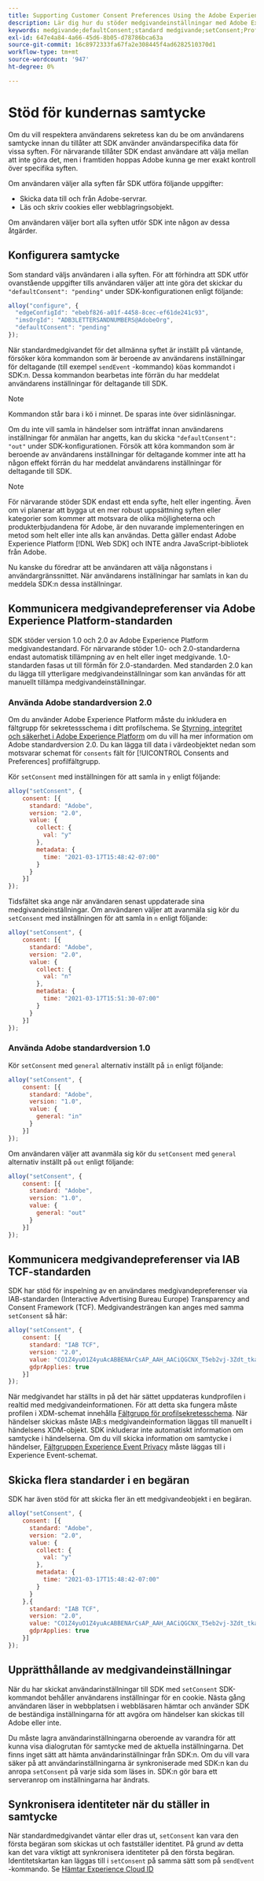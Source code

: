 ```yaml
---
title: Supporting Customer Consent Preferences Using the Adobe Experience Platform Web SDK
description: Lär dig hur du stöder medgivandeinställningar med Adobe Experience Platform Web SDK.
keywords: medgivande;defaultConsent;standard medgivande;setConsent;Profile Privacy field group;Experience Event Privacy field group;Privacy field group;
exl-id: 647e4a84-4a66-45d6-8b05-d78786bca63a
source-git-commit: 16c8972333fa67fa2e308445f4ad6282510370d1
workflow-type: tm+mt
source-wordcount: '947'
ht-degree: 0%

---
```


# Stöd för kundernas samtycke

Om du vill respektera användarens sekretess kan du be om användarens samtycke innan du tillåter att SDK använder användarspecifika data för vissa syften. För närvarande tillåter SDK endast användare att välja mellan att inte göra det, men i framtiden hoppas Adobe kunna ge mer exakt kontroll över specifika syften.

Om användaren väljer alla syften får SDK utföra följande uppgifter:

* Skicka data till och från Adobe-servrar.
* Läs och skriv cookies eller webblagringsobjekt.

Om användaren väljer bort alla syften utför SDK inte någon av dessa åtgärder.

## Konfigurera samtycke

Som standard väljs användaren i alla syften. För att förhindra att SDK utför ovanstående uppgifter tills användaren väljer att inte göra det skickar du `"defaultConsent": "pending"` under SDK-konfigurationen enligt följande:

```javascript
alloy("configure", {
  "edgeConfigId": "ebebf826-a01f-4458-8cec-ef61de241c93",
  "imsOrgId": "ADB3LETTERSANDNUMBERS@AdobeOrg",
  "defaultConsent": "pending"
});
```

När standardmedgivandet för det allmänna syftet är inställt på väntande, försöker köra kommandon som är beroende av användarens inställningar för deltagande (till exempel `sendEvent` -kommando) köas kommandot i SDK:n. Dessa kommandon bearbetas inte förrän du har meddelat användarens inställningar för deltagande till SDK.

>[!NOTE]
>
>Kommandon står bara i kö i minnet. De sparas inte över sidinläsningar.

Om du inte vill samla in händelser som inträffat innan användarens inställningar för anmälan har angetts, kan du skicka `"defaultConsent": "out"` under SDK-konfigurationen. Försök att köra kommandon som är beroende av användarens inställningar för deltagande kommer inte att ha någon effekt förrän du har meddelat användarens inställningar för deltagande till SDK.

>[!NOTE]
>
>För närvarande stöder SDK endast ett enda syfte, helt eller ingenting. Även om vi planerar att bygga ut en mer robust uppsättning syften eller kategorier som kommer att motsvara de olika möjligheterna och produkterbjudandena för Adobe, är den nuvarande implementeringen en metod som helt eller inte alls kan användas.  Detta gäller endast Adobe Experience Platform [!DNL Web SDK] och INTE andra JavaScript-bibliotek från Adobe.

Nu kanske du föredrar att be användaren att välja någonstans i användargränssnittet. När användarens inställningar har samlats in kan du meddela SDK:n dessa inställningar.

## Kommunicera medgivandepreferenser via Adobe Experience Platform-standarden

SDK stöder version 1.0 och 2.0 av Adobe Experience Platform medgivandestandard. För närvarande stöder 1.0- och 2.0-standarderna endast automatisk tillämpning av en helt eller inget medgivande. 1.0-standarden fasas ut till förmån för 2.0-standarden. Med standarden 2.0 kan du lägga till ytterligare medgivandeinställningar som kan användas för att manuellt tillämpa medgivandeinställningar.

### Använda Adobe standardversion 2.0

Om du använder Adobe Experience Platform måste du inkludera en fältgrupp för sekretessschema i ditt profilschema. Se [Styrning, integritet och säkerhet i Adobe Experience Platform](../../landing/governance-privacy-security/overview.md) om du vill ha mer information om Adobe standardversion 2.0. Du kan lägga till data i värdeobjektet nedan som motsvarar schemat för `consents` fält för [!UICONTROL Consents and Preferences] profilfältgrupp.

Kör `setConsent` med inställningen för att samla in `y` enligt följande:

```javascript
alloy("setConsent", {
    consent: [{
      standard: "Adobe",
      version: "2.0",
      value: {
        collect: {
          val: "y"
        },
        metadata: {
          time: "2021-03-17T15:48:42-07:00"
        }
      }
    }]
});
```

Tidsfältet ska ange när användaren senast uppdaterade sina medgivandeinställningar. Om användaren väljer att avanmäla sig kör du `setConsent` med inställningen för att samla in `n` enligt följande:

```javascript
alloy("setConsent", {
    consent: [{
      standard: "Adobe",
      version: "2.0",
      value: {
        collect: {
          val: "n"
        },
        metadata: {
          time: "2021-03-17T15:51:30-07:00"
        }
      }
    }]
});
```

### Använda Adobe standardversion 1.0

Kör `setConsent` med `general` alternativ inställt på `in` enligt följande:

```javascript
alloy("setConsent", {
    consent: [{
      standard: "Adobe",
      version: "1.0",
      value: {
        general: "in"
      }
    }]
});
```

Om användaren väljer att avanmäla sig kör du `setConsent` med `general` alternativ inställt på `out` enligt följande:

```javascript
alloy("setConsent", {
    consent: [{
      standard: "Adobe",
      version: "1.0",
      value: {
        general: "out"
      }
    }]
});
```

## Kommunicera medgivandepreferenser via IAB TCF-standarden

SDK har stöd för inspelning av en användares medgivandepreferenser via IAB-standarden (Interactive Advertising Bureau Europe) Transparency and Consent Framework (TCF). Medgivandesträngen kan anges med samma `setConsent` så här:

```javascript
alloy("setConsent", {
    consent: [{
      standard: "IAB TCF",
      version: "2.0",
      value: "CO1Z4yuO1Z4yuAcABBENArCsAP_AAH_AACiQGCNX_T5eb2vj-3Zdt_tkaYwf55y3o-wzhhaIse8NwIeH7BoGP2MwvBX4JiQCGBAkkiKBAQdtHGhcCQABgIhRiTKMYk2MjzNKJLJAilsbe0NYCD9mnsHT3ZCY70--u__7P3fAwQgkwVLwCRIWwgJJs0ohTABCOICpBwCUEIQEClhoACAnYFAR6gAAAIDAACAAAAEEEBAIABAAAkIgAAAEBAKACIBAACAEaAhAARIEAsAJEgCAAVA0JACKIIQBCDgwCjlACAoAAAAA.YAAAAAAAAAAA",
      gdprApplies: true
    }]
});
```

När medgivandet har ställts in på det här sättet uppdateras kundprofilen i realtid med medgivandeinformationen. För att detta ska fungera måste profilen i XDM-schemat innehålla [Fältgrupp för profilsekretesschema](https://github.com/adobe/xdm/blob/master/docs/reference/mixins/profile/profile-privacy.schema.md). När händelser skickas måste IAB:s medgivandeinformation läggas till manuellt i händelsens XDM-objekt. SDK inkluderar inte automatiskt information om samtycke i händelserna. Om du vill skicka information om samtycke i händelser, [Fältgruppen Experience Event Privacy](https://github.com/adobe/xdm/blob/master/docs/reference/mixins/experience-event/experienceevent-privacy.schema.md) måste läggas till i Experience Event-schemat.

## Skicka flera standarder i en begäran

SDK har även stöd för att skicka fler än ett medgivandeobjekt i en begäran.

```javascript
alloy("setConsent", {
    consent: [{
      standard: "Adobe",
      version: "2.0",
      value: {
        collect: {
          val: "y"
        },
        metadata: {
          time: "2021-03-17T15:48:42-07:00"
        }
      }
    },{
      standard: "IAB TCF",
      version: "2.0",
      value: "CO1Z4yuO1Z4yuAcABBENArCsAP_AAH_AACiQGCNX_T5eb2vj-3Zdt_tkaYwf55y3o-wzhhaIse8NwIeH7BoGP2MwvBX4JiQCGBAkkiKBAQdtHGhcCQABgIhRiTKMYk2MjzNKJLJAilsbe0NYCD9mnsHT3ZCY70--u__7P3fAwQgkwVLwCRIWwgJJs0ohTABCOICpBwCUEIQEClhoACAnYFAR6gAAAIDAACAAAAEEEBAIABAAAkIgAAAEBAKACIBAACAEaAhAARIEAsAJEgCAAVA0JACKIIQBCDgwCjlACAoAAAAA.YAAAAAAAAAAA",
      gdprApplies: true
    }]
});
```

## Upprätthållande av medgivandeinställningar

När du har skickat användarinställningar till SDK med `setConsent` SDK-kommandot behåller användarens inställningar för en cookie. Nästa gång användaren läser in webbplatsen i webbläsaren hämtar och använder SDK de beständiga inställningarna för att avgöra om händelser kan skickas till Adobe eller inte.

Du måste lagra användarinställningarna oberoende av varandra för att kunna visa dialogrutan för samtycke med de aktuella inställningarna. Det finns inget sätt att hämta användarinställningar från SDK:n. Om du vill vara säker på att användarinställningarna är synkroniserade med SDK:n kan du anropa `setConsent` på varje sida som läses in. SDK:n gör bara ett serveranrop om inställningarna har ändrats.

## Synkronisera identiteter när du ställer in samtycke

När standardmedgivandet väntar eller dras ut, `setConsent` kan vara den första begäran som skickas ut och fastställer identitet. På grund av detta kan det vara viktigt att synkronisera identiteter på den första begäran. Identitetskartan kan läggas till i `setConsent` på samma sätt som på `sendEvent` -kommando. Se [Hämtar Experience Cloud ID](../identity/overview.md)
